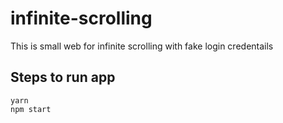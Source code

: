 # infinite-scrolling
 This is small web for infinite scrolling with fake login credentails
 
## Steps to run app

```
yarn
npm start
```

